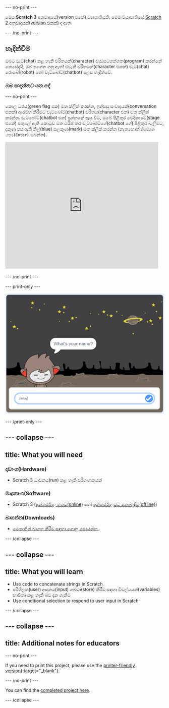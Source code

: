 \--- no-print \---

මෙය **Scratch 3** අනුවාදයේ(version එකේ) ව්‍යාපෘතියකි. මෙම ව්යාපෘතියේ [Scratch 2 අනුවාදයක්(version එකක්)](https://projects.raspberrypi.org/en/projects/chatbot-scratch2) ද ඇත.

\--- /no-print \---

## හැදින්වීම

ඔබට චැට්(chat) කළ හැකි චරිතයක්(character) වැඩසටහන්ගත(program) කරන්නේ කෙසේදැයි, ඔබ ඉගෙන ගනු ඇත! එවැනි චරිතයක්(character එකක්) චැට්(chat) රොබෝ(robot) හෝ චැට්බෝට්(chatbot) ලෙස හැඳින්වේ.

### ඔබ සාදන්නට යන දේ

\--- no-print \---

කොල ධජය(green flag එක) මත ක්ලික් කරන්න, ඉන්පසු සංවාදයක්(conversation එකක්) ආරම්භ කිරීමට චැට්බෝට්(chatbot) චරිතය(character එක) මත ක්ලික් කරන්න. චැට්බෝට්(chatbot එක) ප්‍රශ්නයක් ඇසූ විට, ඔබේ පිළිතුර වේදිකාවේ(stage එකේ) පතුලේ ඇති කොටුව මත ටයිප් කර චැට්බෝට්ගේ(chatbot ගේ) පිළිතුර බැලීමට, දකුණු පස ඇති නිල්(blue) සලකුණ(mark) මත ක්ලික් කරන්න (නැතහොත් `නිවේශන යතුර(Enter)` ඔබන්න).

<div class="scratch-preview">
  <iframe allowtransparency="true" width="485" height="402" src="https://scratch.mit.edu/projects/embed/248864190/?autostart=false" 
  frameborder="0" scrolling="no"></iframe>
</div>

\--- /no-print \---

\--- print-only \---

![සම්පූර්ණ ව්‍යාපෘතිය](images/chatbot-preview.png)

\--- /print-only \---

## \--- collapse \---

## title: What you will need

### දෘඩාංග(Hardware)

- Scratch 3 ධාවනය(run) කළ හැකි පරිගණකයක්

### මෘදුකාංග(Software)

- Scratch 3 ([අන්තර්ජාල ගතව(online)](https://rpf.io/scratchon) හෝ [අන්තර්ජාලයට නොබැඳිව(offline)](https://rpf.io/scratchoff))

### බාගන්න(Downloads)

- [ මෙතැනින් බාගත කිරීම සඳහා ගොනු සොයන්න ](http://rpf.io/p/en/chatbot-go) .

\--- /collapse \---

## \--- collapse \---

## title: What you will learn

- Use code to concatenate strings in Scratch
- පරිශීලක(user) ආදානය(input) ගබඩා(store) කිරීම සඳහා විචල්යයන්(variables) භාවිතා කළ හැකි බව දැන ගැනීම
- Use conditional selection to respond to user input in Scratch

\--- /collapse \---

## \--- collapse \---

## title: Additional notes for educators

\--- no-print \---

If you need to print this project, please use the [printer-friendly version](https://projects.raspberrypi.org/en/projects/chatbot/print){:target="_blank"}.

\--- /no-print \---

You can find the [completed project here](http://rpf.io/p/en/chatbot-get).

\--- /collapse \---